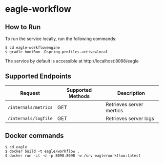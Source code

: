 # eagle-workflow



## How to Run
To run the service locally, run the following commands:
```
$ cd eagle-workflowengine
$ gradle bootRun -Dspring.profiles.active=local
```

The service by default is accessible at http://localhost:8098/eagle

## Supported Endpoints
Request | Supported Methods | Description
---     | ---               | ---
`/internals/metrics` | GET | Retrieves server mertics
`/internals/logfile` | GET | Retrieves server logs

## Docker commands
```
$ cd eagle
$ docker build -t eagle/workflow .
$ docker run -it -d -p 8098:8098 -w /srv eagle/workflow:latest
```


